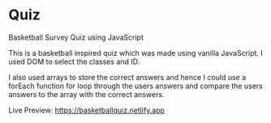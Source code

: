 # Quiz
Basketball Survey Quiz using JavaScript

This is a basketball inspired quiz which was made using vanilla JavaScript. I used DOM to select the classes and ID.

I also used arrays to store the correct answers and hence I could use a forEach function 
for loop through the users answers and compare the users answers to the array with the correct answers.

Live Preview: https://basketballquiz.netlify.app
